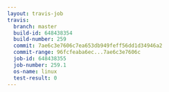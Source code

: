```yaml
---
layout: travis-job
travis:
  branch: master
  build-id: 648438354
  build-number: 259
  commit: 7ae6c3e7606c7ea653db949feff56dd1d34946a2
  commit-range: 96fcfeaba6ec...7ae6c3e7606c
  job-id: 648438355
  job-number: 259.1
  os-name: linux
  test-result: 0
---
```

